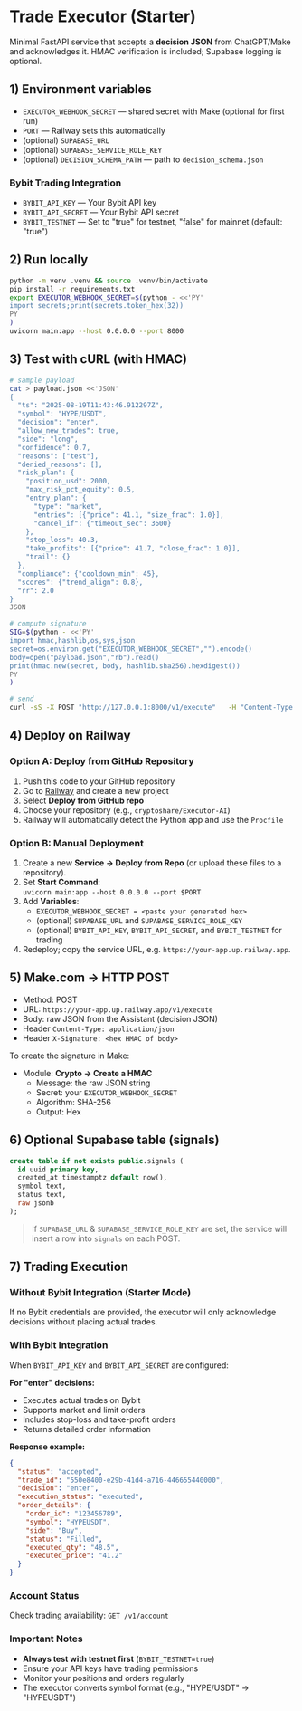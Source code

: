 
# Trade Executor (Starter)

Minimal FastAPI service that accepts a **decision JSON** from ChatGPT/Make and
acknowledges it. HMAC verification is included; Supabase logging is optional.

## 1) Environment variables

- `EXECUTOR_WEBHOOK_SECRET`  — shared secret with Make (optional for first run)
- `PORT` — Railway sets this automatically
- (optional) `SUPABASE_URL`
- (optional) `SUPABASE_SERVICE_ROLE_KEY`
- (optional) `DECISION_SCHEMA_PATH` — path to `decision_schema.json`

### Bybit Trading Integration
- `BYBIT_API_KEY` — Your Bybit API key
- `BYBIT_API_SECRET` — Your Bybit API secret
- `BYBIT_TESTNET` — Set to "true" for testnet, "false" for mainnet (default: "true")

## 2) Run locally

```bash
python -m venv .venv && source .venv/bin/activate
pip install -r requirements.txt
export EXECUTOR_WEBHOOK_SECRET=$(python - <<'PY' 
import secrets;print(secrets.token_hex(32)) 
PY
)
uvicorn main:app --host 0.0.0.0 --port 8000
```

## 3) Test with cURL (with HMAC)

```bash
# sample payload
cat > payload.json <<'JSON'
{
  "ts": "2025-08-19T11:43:46.912297Z",
  "symbol": "HYPE/USDT",
  "decision": "enter",
  "allow_new_trades": true,
  "side": "long",
  "confidence": 0.7,
  "reasons": ["test"],
  "denied_reasons": [],
  "risk_plan": {
    "position_usd": 2000,
    "max_risk_pct_equity": 0.5,
    "entry_plan": {
      "type": "market",
      "entries": [{"price": 41.1, "size_frac": 1.0}],
      "cancel_if": {"timeout_sec": 3600}
    },
    "stop_loss": 40.3,
    "take_profits": [{"price": 41.7, "close_frac": 1.0}],
    "trail": {}
  },
  "compliance": {"cooldown_min": 45},
  "scores": {"trend_align": 0.8},
  "rr": 2.0
}
JSON

# compute signature
SIG=$(python - <<'PY'
import hmac,hashlib,os,sys,json
secret=os.environ.get("EXECUTOR_WEBHOOK_SECRET","").encode()
body=open("payload.json","rb").read()
print(hmac.new(secret, body, hashlib.sha256).hexdigest())
PY
)

# send
curl -sS -X POST "http://127.0.0.1:8000/v1/execute"   -H "Content-Type: application/json"   -H "X-Signature: $SIG"   --data-binary @payload.json | jq .
```

## 4) Deploy on Railway

### Option A: Deploy from GitHub Repository
1. Push this code to your GitHub repository
2. Go to [Railway](https://railway.app) and create a new project
3. Select **Deploy from GitHub repo**
4. Choose your repository (e.g., `cryptoshare/Executor-AI`)
5. Railway will automatically detect the Python app and use the `Procfile`

### Option B: Manual Deployment
1. Create a new **Service → Deploy from Repo** (or upload these files to a repository).
2. Set **Start Command**:  
   `uvicorn main:app --host 0.0.0.0 --port $PORT`
3. Add **Variables**:  
   - `EXECUTOR_WEBHOOK_SECRET = <paste your generated hex>`  
   - (optional) `SUPABASE_URL` and `SUPABASE_SERVICE_ROLE_KEY`
   - (optional) `BYBIT_API_KEY`, `BYBIT_API_SECRET`, and `BYBIT_TESTNET` for trading
4. Redeploy; copy the service URL, e.g. `https://your-app.up.railway.app`.

## 5) Make.com → HTTP POST

- Method: POST  
- URL: `https://your-app.up.railway.app/v1/execute`  
- Body: raw JSON from the Assistant (decision JSON)  
- Header `Content-Type: application/json`  
- Header `X-Signature: <hex HMAC of body>`

To create the signature in Make:
- Module: **Crypto → Create a HMAC**
  - Message: the raw JSON string
  - Secret: your `EXECUTOR_WEBHOOK_SECRET`
  - Algorithm: SHA-256
  - Output: Hex

## 6) Optional Supabase table (signals)

```sql
create table if not exists public.signals (
  id uuid primary key,
  created_at timestamptz default now(),
  symbol text,
  status text,
  raw jsonb
);
```

> If `SUPABASE_URL` & `SUPABASE_SERVICE_ROLE_KEY` are set, the service will insert a row into `signals` on each POST.

## 7) Trading Execution

### Without Bybit Integration (Starter Mode)
If no Bybit credentials are provided, the executor will only acknowledge decisions without placing actual trades.

### With Bybit Integration
When `BYBIT_API_KEY` and `BYBIT_API_SECRET` are configured:

**For "enter" decisions:**
- Executes actual trades on Bybit
- Supports market and limit orders
- Includes stop-loss and take-profit orders
- Returns detailed order information

**Response example:**
```json
{
  "status": "accepted",
  "trade_id": "550e8400-e29b-41d4-a716-446655440000",
  "decision": "enter",
  "execution_status": "executed",
  "order_details": {
    "order_id": "123456789",
    "symbol": "HYPEUSDT",
    "side": "Buy",
    "status": "Filled",
    "executed_qty": "48.5",
    "executed_price": "41.2"
  }
}
```

### Account Status
Check trading availability: `GET /v1/account`

### Important Notes
- **Always test with testnet first** (`BYBIT_TESTNET=true`)
- Ensure your API keys have trading permissions
- Monitor your positions and orders regularly
- The executor converts symbol format (e.g., "HYPE/USDT" → "HYPEUSDT")
